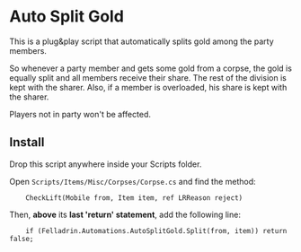 # Auto Split Gold

This is a plug&play script that automatically splits gold among the party members.

So whenever a party member and gets some gold from a corpse, the gold is equally split and all members receive their share. The rest of the division is kept with the sharer. Also, if a member is overloaded, his share is kept with the sharer.

Players not in party won't be affected.

## Install

Drop this script anywhere inside your Scripts folder.

Open `Scripts/Items/Misc/Corpses/Corpse.cs` and find the method:

        CheckLift(Mobile from, Item item, ref LRReason reject)

Then, **above** its **last 'return' statement**, add the following line:

        if (Felladrin.Automations.AutoSplitGold.Split(from, item)) return false;
